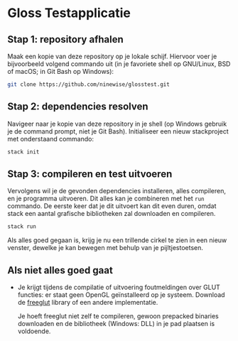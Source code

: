 # Gloss Testapplicatie

## Stap 1: repository afhalen

Maak een kopie van deze repository op je lokale schijf. Hiervoor voer je
bijvoorbeeld volgend commando uit (in je favoriete shell op GNU/Linux,
BSD of macOS; in Git Bash op Windows):

```sh
git clone https://github.com/ninewise/glosstest.git
```

## Stap 2: dependencies resolven

Navigeer naar je kopie van deze repository in je shell (op Windows
gebruik je de command prompt, niet je Git Bash). Initialiseer een nieuw
stackproject met onderstaand commando:

```sh
stack init
```

## Stap 3: compileren en test uitvoeren

Vervolgens wil je de gevonden dependencies installeren, alles
compileren, en je programma uitvoeren. Dit alles kan je combineren met
het `run` commando. De eerste keer dat je dit uitvoert kan dit even
duren, omdat stack een aantal grafische bibliotheken zal downloaden en
compileren.

```sh
stack run
```

Als alles goed gegaan is, krijg je nu een trillende cirkel te zien
in een nieuw venster, dewelke je kan bewegen met behulp van je
pijltjestoetsen.

## Als niet alles goed gaat

* Je krijgt tijdens de compilatie of uitvoering foutmeldingen over
  GLUT functies: er staat geen OpenGL geïnstalleerd op je systeem.
  Download de [freeglut](http://freeglut.sourceforge.net/) library of een andere
  implementatie.

  Je hoeft freeglut niet zelf te compileren, gewoon prepacked binaries
  downloaden en de bibliotheek (Windows: DLL) in je pad plaatsen is
  voldoende.
